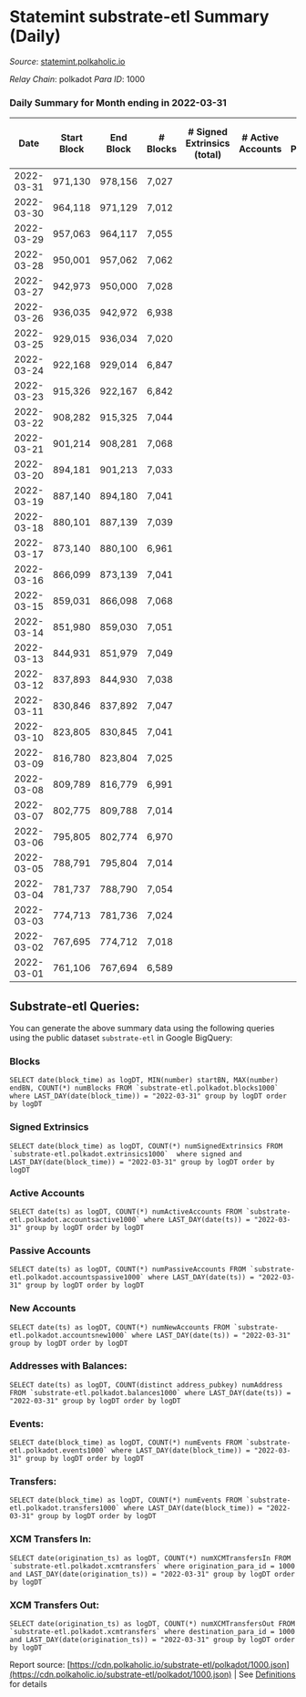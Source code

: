 # Statemint substrate-etl Summary (Daily)

_Source_: [statemint.polkaholic.io](https://statemint.polkaholic.io)

*Relay Chain*: polkadot
*Para ID*: 1000



### Daily Summary for Month ending in 2022-03-31


| Date | Start Block | End Block | # Blocks | # Signed Extrinsics (total) | # Active Accounts | # Passive | # New | # Addresses with Balances | # Events | # Transfers | # XCM Transfers In | # XCM Transfers Out | Issues | 
| ---- | ----------- | --------- | -------- | --------------------------- | ----------------- | --------- | ----- | ------------------------- | -------- | ----------- | ------------------ | ------------------- | ------ |
| 2022-03-31 | 971,130 | 978,156 | 7,027 |  |  |  |  |  | 14,058 |   |   |   |  |
| 2022-03-30 | 964,118 | 971,129 | 7,012 |  |  |  |  |  | 14,028 |   |   |   |  |
| 2022-03-29 | 957,063 | 964,117 | 7,055 |  |  |  |  |  | 14,114 |   |   |   |  |
| 2022-03-28 | 950,001 | 957,062 | 7,062 |  |  |  |  |  | 14,128 |   |   |   |  |
| 2022-03-27 | 942,973 | 950,000 | 7,028 |  |  |  |  |  | 14,060 |   |   |   |  |
| 2022-03-26 | 936,035 | 942,972 | 6,938 |  |  |  |  |  | 13,879 |   |   |   |  |
| 2022-03-25 | 929,015 | 936,034 | 7,020 |  |  |  |  |  | 14,044 |   |   |   |  |
| 2022-03-24 | 922,168 | 929,014 | 6,847 |  |  |  |  |  | 13,698 |   |   |   |  |
| 2022-03-23 | 915,326 | 922,167 | 6,842 |  |  |  |  |  | 13,688 |   |   |   |  |
| 2022-03-22 | 908,282 | 915,325 | 7,044 |  |  |  |  |  | 14,092 |   |   |   |  |
| 2022-03-21 | 901,214 | 908,281 | 7,068 |  |  |  |  |  | 14,140 |   |   |   |  |
| 2022-03-20 | 894,181 | 901,213 | 7,033 |  |  |  |  |  | 14,070 |   |   |   |  |
| 2022-03-19 | 887,140 | 894,180 | 7,041 |  |  |  |  |  | 14,086 |   |   |   |  |
| 2022-03-18 | 880,101 | 887,139 | 7,039 |  |  |  |  |  | 14,082 |   |   |   |  |
| 2022-03-17 | 873,140 | 880,100 | 6,961 |  |  |  |  |  | 13,925 |   |   |   |  |
| 2022-03-16 | 866,099 | 873,139 | 7,041 |  |  |  |  |  | 14,086 |   |   |   |  |
| 2022-03-15 | 859,031 | 866,098 | 7,068 |  |  |  |  |  | 14,140 |   |   |   |  |
| 2022-03-14 | 851,980 | 859,030 | 7,051 |  |  |  |  |  | 14,106 |   |   |   |  |
| 2022-03-13 | 844,931 | 851,979 | 7,049 |  |  |  |  |  | 14,102 |   |   |   |  |
| 2022-03-12 | 837,893 | 844,930 | 7,038 |  |  |  |  |  | 14,080 |   |   |   |  |
| 2022-03-11 | 830,846 | 837,892 | 7,047 |  |  |  |  |  | 14,098 |   |   |   |  |
| 2022-03-10 | 823,805 | 830,845 | 7,041 |  |  |  |  |  | 14,086 |   |   |   |  |
| 2022-03-09 | 816,780 | 823,804 | 7,025 |  |  |  |  |  | 14,054 |   |   |   |  |
| 2022-03-08 | 809,789 | 816,779 | 6,991 |  |  |  |  |  | 13,986 |   |   |   |  |
| 2022-03-07 | 802,775 | 809,788 | 7,014 |  |  |  |  |  | 14,032 |   |   |   |  |
| 2022-03-06 | 795,805 | 802,774 | 6,970 |  |  |  |  |  | 13,943 |   |   |   |  |
| 2022-03-05 | 788,791 | 795,804 | 7,014 |  |  |  |  |  | 14,032 |   |   |   |  |
| 2022-03-04 | 781,737 | 788,790 | 7,054 |  |  |  |  |  | 14,119 |   |   |   |  |
| 2022-03-03 | 774,713 | 781,736 | 7,024 |  |  |  |  |  | 14,052 |   |   |   |  |
| 2022-03-02 | 767,695 | 774,712 | 7,018 |  |  |  |  |  | 14,040 |   |   |   |  |
| 2022-03-01 | 761,106 | 767,694 | 6,589 |  |  |  |  |  | 13,182 |   |   |   |  |

## Substrate-etl Queries:
You can generate the above summary data using the following queries using the public dataset `substrate-etl` in Google BigQuery:


### Blocks
```
SELECT date(block_time) as logDT, MIN(number) startBN, MAX(number) endBN, COUNT(*) numBlocks FROM `substrate-etl.polkadot.blocks1000`  where LAST_DAY(date(block_time)) = "2022-03-31" group by logDT order by logDT
```


### Signed Extrinsics
```
SELECT date(block_time) as logDT, COUNT(*) numSignedExtrinsics FROM `substrate-etl.polkadot.extrinsics1000`  where signed and LAST_DAY(date(block_time)) = "2022-03-31" group by logDT order by logDT
```


### Active Accounts
```
SELECT date(ts) as logDT, COUNT(*) numActiveAccounts FROM `substrate-etl.polkadot.accountsactive1000` where LAST_DAY(date(ts)) = "2022-03-31" group by logDT order by logDT
```


### Passive Accounts
```
SELECT date(ts) as logDT, COUNT(*) numPassiveAccounts FROM `substrate-etl.polkadot.accountspassive1000` where LAST_DAY(date(ts)) = "2022-03-31" group by logDT order by logDT
```


### New Accounts
```
SELECT date(ts) as logDT, COUNT(*) numNewAccounts FROM `substrate-etl.polkadot.accountsnew1000` where LAST_DAY(date(ts)) = "2022-03-31" group by logDT order by logDT
```


### Addresses with Balances:
```
SELECT date(ts) as logDT, COUNT(distinct address_pubkey) numAddress FROM `substrate-etl.polkadot.balances1000` where LAST_DAY(date(ts)) = "2022-03-31" group by logDT order by logDT
```


### Events:
```
SELECT date(block_time) as logDT, COUNT(*) numEvents FROM `substrate-etl.polkadot.events1000` where LAST_DAY(date(block_time)) = "2022-03-31" group by logDT order by logDT
```


### Transfers:
```
SELECT date(block_time) as logDT, COUNT(*) numEvents FROM `substrate-etl.polkadot.transfers1000` where LAST_DAY(date(block_time)) = "2022-03-31" group by logDT order by logDT
```


### XCM Transfers In:
```
SELECT date(origination_ts) as logDT, COUNT(*) numXCMTransfersIn FROM `substrate-etl.polkadot.xcmtransfers` where origination_para_id = 1000 and LAST_DAY(date(origination_ts)) = "2022-03-31" group by logDT order by logDT
```


### XCM Transfers Out:
```
SELECT date(origination_ts) as logDT, COUNT(*) numXCMTransfersOut FROM `substrate-etl.polkadot.xcmtransfers` where destination_para_id = 1000 and LAST_DAY(date(origination_ts)) = "2022-03-31" group by logDT order by logDT
```



Report source: [https://cdn.polkaholic.io/substrate-etl/polkadot/1000.json](https://cdn.polkaholic.io/substrate-etl/polkadot/1000.json) | See [Definitions](/DEFINITIONS.md) for details
